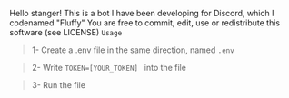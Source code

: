 Hello stanger!
This is a bot I have been developing for Discord, which I codenamed "Fluffy"
You are free to commit, edit, use or redistribute this software (see LICENSE)
``Usage``
> 1- Create a .env file in the same direction, named `.env`

> 2- Write ```TOKEN=[YOUR_TOKEN] ``` into the file

> 3- Run the file